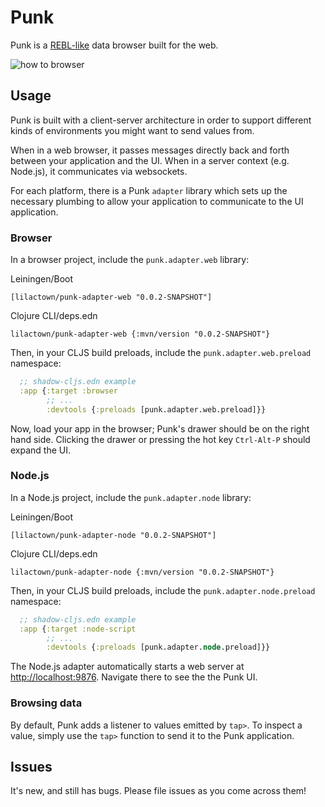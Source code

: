# Punk

Punk is a [REBL-like](https://www.youtube.com/watch?v=c52QhiXsmyI) data browser
built for the web.

![how to browser](./punk-1.gif)

## Usage

Punk is built with a client-server architecture in order to support different 
kinds of environments you might want to send values from.

When in a web browser, it passes messages directly back and forth between your
application and the UI. When in a server context (e.g. Node.js), it communicates
via websockets.

For each platform, there is a Punk `adapter` library which sets up the necessary 
plumbing to allow your application to communicate to the UI application.

### Browser

In a browser project, include the `punk.adapter.web` library:

Leiningen/Boot

`[lilactown/punk-adapter-web "0.0.2-SNAPSHOT"]`

Clojure CLI/deps.edn

`lilactown/punk-adapter-web {:mvn/version "0.0.2-SNAPSHOT"}`

Then, in your CLJS build preloads, include the `punk.adapter.web.preload` 
namespace:

```clojure
  ;; shadow-cljs.edn example
  :app {:target :browser
        ;; ...
        :devtools {:preloads [punk.adapter.web.preload]}}
```

Now, load your app in the browser; Punk's drawer should be on the right hand 
side. Clicking the drawer or pressing the hot key `Ctrl-Alt-P` should expand the
UI.


### Node.js

In a Node.js project, include the `punk.adapter.node` library:

Leiningen/Boot

`[lilactown/punk-adapter-node "0.0.2-SNAPSHOT"]`

Clojure CLI/deps.edn

`lilactown/punk-adapter-node {:mvn/version "0.0.2-SNAPSHOT"}`

Then, in your CLJS build preloads, include the `punk.adapter.node.preload` 
namespace:

```clojure
  ;; shadow-cljs.edn example
  :app {:target :node-script
        ;; ...
        :devtools {:preloads [punk.adapter.node.preload]}}
```

The Node.js adapter automatically starts a web server at [http://localhost:9876](http://localhost:9876).
Navigate there to see the the Punk UI.

### Browsing data

By default, Punk adds a listener to values emitted by `tap>`. To inspect a value,
simply use the `tap>` function to send it to the Punk application. 


## Issues

It's new, and still has bugs. Please file issues as you come across them!
